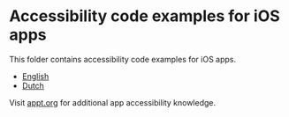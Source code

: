 # Accessibility code examples for iOS apps

This folder contains accessibility code examples for iOS apps.

* [English](en#readme)
* [Dutch](nl#readme)

Visit [appt.org](https://appt.org/) for additional app accessibility knowledge.
